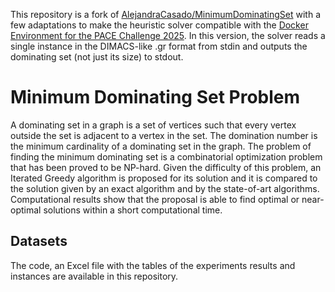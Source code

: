 This repository is a fork of [AlejandraCasado/MinimumDominatingSet](https://github.com/AlejandraCasado/MinimumDominatingSet) with a few adaptations to make the heuristic solver compatible with the [Docker Environment for the PACE Challenge 2025](https://github.com/MarioGrobler/PACE2025-docker). In this version, the solver reads a single instance in the DIMACS-like .gr format from stdin and outputs the dominating set (not just its size) to stdout.

# Minimum Dominating Set Problem
A dominating set in a graph is a set of vertices such that every vertex outside the set is adjacent to a vertex in the set. The domination number is the minimum cardinality of a dominating set in the graph. The problem of finding the minimum dominating set is a combinatorial optimization problem that has been proved to be NP-hard. Given the difficulty of this problem, an Iterated Greedy algorithm is proposed for its solution and it is compared to the solution given by an exact algorithm and by the state-of-art algorithms. Computational results show that the proposal is able to find optimal or near-optimal solutions within a short computational time. 

## Datasets
The code, an Excel file with the tables of the experiments results and instances are available in this repository.

